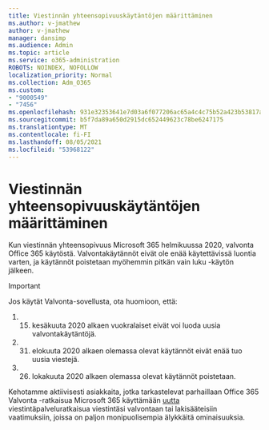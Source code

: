 ```yaml
---
title: Viestinnän yhteensopivuuskäytäntöjen määrittäminen
ms.author: v-jmathew
author: v-jmathew
manager: dansimp
ms.audience: Admin
ms.topic: article
ms.service: o365-administration
ROBOTS: NOINDEX, NOFOLLOW
localization_priority: Normal
ms.collection: Adm_O365
ms.custom:
- "9000549"
- "7456"
ms.openlocfilehash: 931e32353641e7d03a6f077206ac65a4c4c75b52a423b53817aa67db863bb20c
ms.sourcegitcommit: b5f7da89a650d2915dc652449623c78be6247175
ms.translationtype: MT
ms.contentlocale: fi-FI
ms.lasthandoff: 08/05/2021
ms.locfileid: "53968122"
---
```

# <a name="configure-communication-compliance-policies"></a>Viestinnän yhteensopivuuskäytäntöjen määrittäminen

Kun viestinnän yhteensopivuus Microsoft 365 helmikuussa 2020, valvonta Office 365 käytöstä. Valvontakäytännöt eivät ole enää käytettävissä luontia varten, ja käytännöt poistetaan myöhemmin pitkän vain luku -käytön jälkeen.

> [!IMPORTANT]
> Jos käytät Valvonta-sovellusta, ota huomioon, että:
>
> 1. 15. kesäkuuta 2020 alkaen vuokralaiset eivät voi luoda uusia valvontakäytäntöjä.
> 2. 31. elokuuta 2020 alkaen olemassa olevat käytännöt eivät enää tuo uusia viestejä.
> 3. 26. lokakuuta 2020 alkaen olemassa olevat käytännöt poistetaan.

Kehotamme aktiivisesti asiakkaita, jotka tarkastelevat parhaillaan Office 365 Valvonta -ratkaisua Microsoft 365 käyttämään [uutta](https://go.microsoft.com/fwlink/?linkid=2128593) viestintäpalveluratkaisua viestintäsi valvontaan tai lakisääteisiin vaatimuksiin, joissa on paljon monipuolisempia älykkäitä ominaisuuksia.
